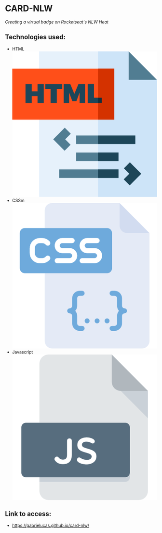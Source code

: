 # CARD-NLW

*Creating a virtual badge on Rocketseat's NLW Heat* 

## Technologies used:

- HTML ![HTML](/images/html.png)
- CSSm ![CSS](/images/css.png)
- Javascript ![JS](/images/js.png)

## Link to access: 

- https://gabrielucas.github.io/card-nlw/


